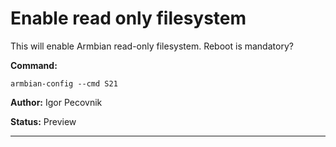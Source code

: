 # Enable read only filesystem
This will enable Armbian read-only filesystem. Reboot is mandatory?


**Command:** 
~~~
armbian-config --cmd S21
~~~

**Author:** Igor Pecovnik

**Status:** Preview



***

